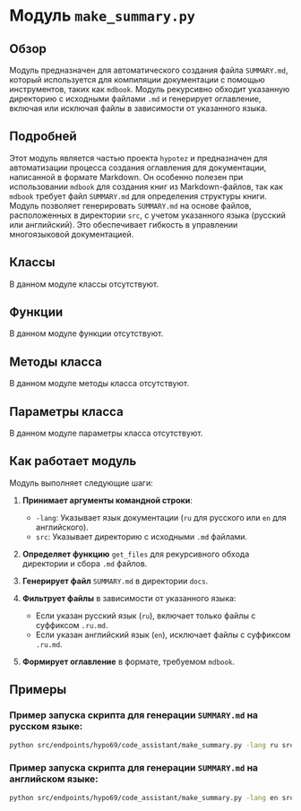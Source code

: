# Модуль `make_summary.py`

## Обзор

Модуль предназначен для автоматического создания файла `SUMMARY.md`, который используется для компиляции документации с помощью инструментов, таких как `mdbook`. Модуль рекурсивно обходит указанную директорию с исходными файлами `.md` и генерирует оглавление, включая или исключая файлы в зависимости от указанного языка.

## Подробней

Этот модуль является частью проекта `hypotez` и предназначен для автоматизации процесса создания оглавления для документации, написанной в формате Markdown. Он особенно полезен при использовании `mdbook` для создания книг из Markdown-файлов, так как `mdbook` требует файл `SUMMARY.md` для определения структуры книги. Модуль позволяет генерировать `SUMMARY.md` на основе файлов, расположенных в директории `src`, с учетом указанного языка (русский или английский). Это обеспечивает гибкость в управлении многоязыковой документацией.

## Классы

В данном модуле классы отсутствуют.

## Функции

В данном модуле функции отсутствуют.

## Методы класса

В данном модуле методы класса отсутствуют.

## Параметры класса

В данном модуле параметры класса отсутствуют.

## Как работает модуль

Модуль выполняет следующие шаги:

1.  **Принимает аргументы командной строки**:
    *   `-lang`: Указывает язык документации (`ru` для русского или `en` для английского).
    *   `src`: Указывает директорию с исходными `.md` файлами.

2.  **Определяет функцию** `get_files` для рекурсивного обхода директории и сбора `.md` файлов.

3.  **Генерирует файл** `SUMMARY.md` в директории `docs`.

4.  **Фильтрует файлы** в зависимости от указанного языка:
    *   Если указан русский язык (`ru`), включает только файлы с суффиксом `.ru.md`.
    *   Если указан английский язык (`en`), исключает файлы с суффиксом `.ru.md`.

5.  **Формирует оглавление** в формате, требуемом `mdbook`.

## Примеры

### Пример запуска скрипта для генерации `SUMMARY.md` на русском языке:

```bash
python src/endpoints/hypo69/code_assistant/make_summary.py -lang ru src
```

### Пример запуска скрипта для генерации `SUMMARY.md` на английском языке:

```bash
python src/endpoints/hypo69/code_assistant/make_summary.py -lang en src